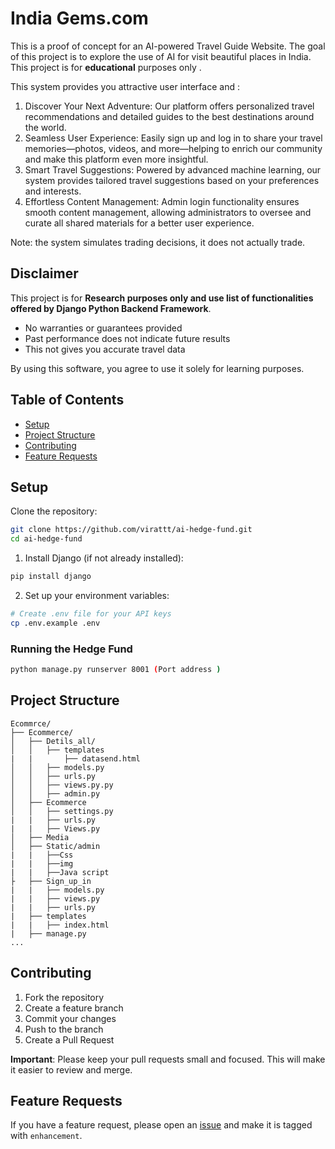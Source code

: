 # India Gems.com

This is a proof of concept for an AI-powered Travel Guide Website. The goal of this project is to explore the use of AI for visit beautiful places in India. This project is for **educational** purposes only .

This system provides you attractive user interface and  :

1. Discover Your Next Adventure: Our platform offers personalized travel recommendations and detailed guides to the best destinations around the world.
2. Seamless User Experience: Easily sign up and log in to share your travel memories—photos, videos, and more—helping to enrich our community and make this platform even       more insightful.
3. Smart Travel Suggestions: Powered by advanced machine learning, our system provides tailored travel suggestions based on your preferences and interests.
4. Effortless Content Management: Admin login functionality ensures smooth content management, allowing administrators to oversee and curate all shared materials for a         better user experience.

Note: the system simulates trading decisions, it does not actually trade.

## Disclaimer

This project is for **Research purposes only and use list of functionalities offered by Django Python Backend Framework**.

- No warranties or guarantees provided
- Past performance does not indicate future results
- This not gives you accurate travel data 

By using this software, you agree to use it solely for learning purposes.

## Table of Contents
- [Setup](#setup)
- [Project Structure](#project-structure)
- [Contributing](#contributing)
- [Feature Requests](#feature-requests)

## Setup

Clone the repository:
```bash
git clone https://github.com/virattt/ai-hedge-fund.git
cd ai-hedge-fund
```

1. Install Django (if not already installed):
```bash
pip install django
```

2. Set up your environment variables:
```bash
# Create .env file for your API keys
cp .env.example .env
```

### Running the Hedge Fund
```bash
python manage.py runserver 8001 (Port address )
```

## Project Structure 
```
Ecommrce/
├── Ecommerce/
│   ├── Detils_all/                 
│   │   ├── templates
|   |       ├── datasend.html      
│   │   ├── models.py  
│   │   ├── urls.py       
│   │   ├── views.py.py        
│   │   ├── admin.py        
│   ├── Ecommerce                   
│   │   ├── settings.py
|   |   ├── urls.py
|   |   ├── Views.py        
│   ├── Media
│   ├── Static/admin
|   |   ├──Css
|   |   ├──img
|   |   ├──Java script
├   ├── Sign_up_in
|   |   ├── models.py
|   |   ├── views.py
|   |   ├── urls.py
|   ├── templates
|   |   ├── index.html
|   ├── manage.py
...
```

## Contributing

1. Fork the repository
2. Create a feature branch
3. Commit your changes
4. Push to the branch
5. Create a Pull Request

**Important**: Please keep your pull requests small and focused.  This will make it easier to review and merge.

## Feature Requests

If you have a feature request, please open an [issue]() and make it is tagged with `enhancement`.

